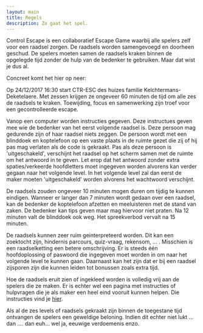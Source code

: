 ```yaml
---
layout: main
title: Regels
description: Zo gaat het spel.
---
```


Control Escape is een collaboratief Escape Game waarbij alle spelers zelf voor een raadsel zorgen. 
De raadsels worden samengevoegd en doorheen geschud. De spelers moeten samen de raadsels kraken binnen de opgelegde tijd zonder de hulp van de bedenker te gebruiken. Maar dat wist je dus al.

Concreet komt het hier op neer:

Op 24/12/2017 16:30 start CTR-ESC des huizes familie Kelchtermans-Deketelaere. Met zessen krijgen ze ongeveer 60 minuten de tijd om alle zes de raadsels te kraken. Toewijding, focus en samenwerking zijn troef voor een gecontrolleerde escape.

Vanop een computer worden instructies gegeven. Deze instructues geven mee wie de bedenker van het eerst volgende raadsel is. Deze persoon mag gedurende zijn of haar raadsel niets zeggen. De persoon wordt met een blinddoek en koptelefoon op een vaste plaats in de ruimte gezet die zij of hij pas mag verlaten als de code is gekraakt. Pas als deze persoon is 'uitgeschakeld', verschijnt het raadsel op het scherm samen met de ruimte om het antwoord in te geven. Let erop dat het antwoord zonder extra spaties/verkeerde hoofdletters moet ingegeven worden alvorens kan verder gegaan naar het volgende level. In het volgende level zal dan eerst de maker moeten 'uitgeschakeld' worden alvorens het wachtwoord verschijnt.

De raadsels zouden ongeveer 10 minuten mogen duren om tijdig te kunnen eindigen. Wanneer er langer dan 7 minuten wordt gedaan over een raadsel, kan de bedenker de koptelefoon afzetten en meeluisteren met de stand van zaken. De bedenker kan tips geven maar mag hiervoor niet praten. Na 12 minuten valt de blinddoek ook weg. Het spreekverbod vervalt na 15 minuten.

De raadsels kunnen zeer ruim geinterpreteerd worden. Dit kan een zoektocht zijn, hindernis parcours, quiz-vraag, rekensom, ... . Misschien is een raadselketting een betere omschrijving. Er is steeds één hoofdoplossing of paswoord die ingegeven moet worden in om naar het volgende level te kunnen gaan. Daarnaast kan het zijn dat er bij een raadsel zijsporen zijn die kunnen leiden tot bonussen zoals extra tijd.

Hoe de raadsels eruit zien of ingekleed worden is volledig vrij aan de spelers die ze maken. Er is echter wel een pagina met instructies of hulpvragen die je als maker een heel eind vooruit kunnen helpen. Die instructies vind je [hier](./instructies.md).

Als al de zes levels of raadsels gekraakt zijn binnen de toegestane tijd ontvangen de spelers een geweldige beloning. Indien dit echter niet lukt ... dan .... dan euh... wel ja, eeuwige verdoemenis enzo.



